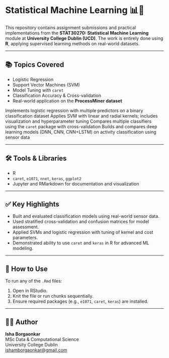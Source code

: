 # Statistical Machine Learning 📊🧠

This repository contains assignment submissions and practical implementations from the **STAT30270: Statistical Machine Learning** module at **University College Dublin (UCD)**. The work is entirely done using **R**, applying supervised learning methods on real-world datasets.

---

## 📚 Topics Covered

- Logistic Regression
- Support Vector Machines (SVM)
- Model Tuning with `caret`
- Classification Accuracy & Cross-validation
- Real-world application on the **ProcessMiner dataset**


 Implements logistic regression with multiple predictors on a binary classification dataset 
 Applies SVM with linear and radial kernels; includes visualization and hyperparameter tuning 
 Compares multiple classifiers using the `caret` package with cross-validation 
 Builds and compares deep learning models (DNN, CNN, CNN+LSTM) on activity classification using sensor data 

---

## 🛠 Tools & Libraries

- R
- `caret`, `e1071`, `nnet`, `keras`, `ggplot2`
- Jupyter and RMarkdown for documentation and visualization

---

## ✅ Key Highlights

- Built and evaluated classification models using real-world sensor data.
- Used stratified cross-validation and confusion matrices for model assessment.
- Applied SVMs and logistic regression with tuning of kernel and cost parameters.
- Demonstrated ability to use `caret` and `keras` in R for advanced ML modeling.

---

## 📌 How to Use

To run any of the `.Rmd` files:
1. Open in RStudio.
2. Knit the file or run chunks sequentially.
3. Ensure required packages (e.g., `e1071`, `caret`, `keras`) are installed.

---

## 👩‍💻 Author

**Isha Borgaonkar**  
MSc Data & Computational Science  
University College Dublin  
[ishamborgaonkar@gmail.com](mailto:ishamborgaonkar@gmail.com)

